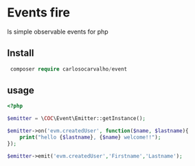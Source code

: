 # Events fire
Is simple observable events for php

## Install
```php 
 composer require carlosocarvalho/event
```

## usage

```php
<?php

$emitter = \COC\Event\Emitter::getInstance();

$emitter->on('evm.createdUser', function($name, $lastname){
    print("hello {$lastname}, {$name} welcome!!");
});

$emitter->emit('evm.createdUser','Firstname','Lastname');
``` 
